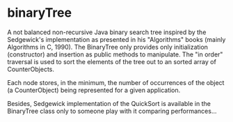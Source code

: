 # binaryTree
A not balanced non-recursive Java binary search tree inspired by the Sedgewick's implementation as presented in his "Algorithms" books (mainly Algorithms in C, 1990).
The BinaryTree only provides only  initialization (constructor) and insertion as public methods to manipulate. The "in order" traversal is used to sort the elements of the tree out to an sorted array of CounterObjects.

Each node stores, in the minimum, the number of occurrences of the object (a CounterObject) being represented for a given application.

Besides, Sedgewick implementation of the QuickSort is available in the BinaryTree class only to someone play with it comparing performances...
